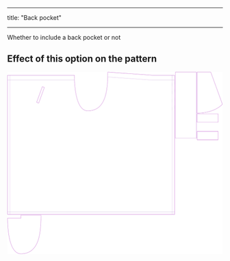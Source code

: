 - - -
title: "Back pocket"
- - -

Whether to include a back pocket or not

## Effect of this option on the pattern

![This image shows the effect of this option by superimposing several variants that have a different value for this option](waralee_backpocket_sample.svg "Effect of this option on the pattern")
